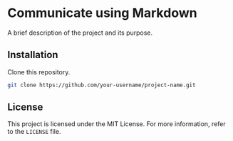 # Communicate using Markdown

A brief description of the project and its purpose.

## Installation

Clone this repository.

   ```bash
   git clone https://github.com/your-username/project-name.git
   ```


## License

This project is licensed under the MIT License. For more information, refer to the `LICENSE` file.
